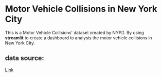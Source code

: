 
# Motor Vehicle Collisions in New York City



This is a Motor Vehicle Collisions' dataset created by NYPD. By using **streamlit** to create a dashboard  to analysis the motor vehicle collisions in New York City.

## data source:

[Link](https://data.cityofnewyork.us/Public-Safety/Motor-Vehicle-Collisions-Crashes/h9gi-nx95)
